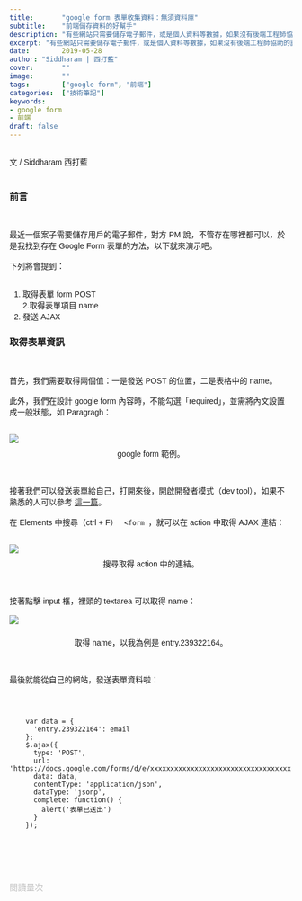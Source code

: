 ```yaml
---
title:       "google form 表單收集資料：無須資料庫"
subtitle:    "前端儲存資料的好幫手"
description: "有些網站只需要儲存電子郵件，或是個人資料等數據，如果沒有後端工程師協助的話，可以存在 google form 表單，也方便 PM 進行管理......"
excerpt: "有些網站只需要儲存電子郵件，或是個人資料等數據，如果沒有後端工程師協助的話，可以存在 google form 表單，也方便 PM 進行管理......"
date:        2019-05-28
author: "Siddharam | 西打藍"
cover:       ""
image:       ""
tags:        ["google form", "前端"]
categories:  ["技術筆記"]
keywords:
- google form
- 前端
draft: false
---
```


<article style="font-family: 'Noto Sans TC', '微軟正黑體', sans-serif; font-weight: 300;">

<br>文 / Siddharam 西打藍<br><br>

<h3 class="article-h1-color">前言</h3><br>


最近一個案子需要儲存用戶的電子郵件，對方 PM 說，不管存在哪裡都可以，於是我找到存在 Google Form 表單的方法，以下就來演示吧。<br><br>
下列將會提到：<br><br>
1. 取得表單 form POST<br>
2.取得表單項目 name<br>
3. 發送 AJAX<br>

<h3 class="article-h1-color">取得表單資訊</h3><br>

首先，我們需要取得兩個值：一是發送 POST 的位置，二是表格中的 name。<br><br>
此外，我們在設計 google form 內容時，不能勾選「required」，並需將內文設置成一般狀態，如 Paragragh：<br><br>

<img style="margin-bottom:8px;" src="https://frontenter.files.wordpress.com/2019/05/google-form-mail-write.png"/>
<div style="text-align:center">google form 範例。</div><br><br>

接著我們可以發送表單給自己，打開來後，開啟開發者模式（dev tool），如果不熟悉的人可以參考 <a href="https://siddharam.com.tw/post/20190519/">這一篇</a>。<br><br>
在 Elements 中搜尋（ctrl + F） <code> &lt;form </code>，就可以在 action 中取得 AJAX 連結：<br><br>

<img style="margin-bottom:8px;" src="https://frontenter.files.wordpress.com/2019/05/google-form-collect.png"/>
<div style="text-align:center">搜尋取得 action 中的連結。</div><br><br>

接著點擊 input 框，裡頭的 textarea 可以取得 name：<br><br>
<img style="margin-bottom:8px;" src="https://frontenter.files.wordpress.com/2019/05/google-form-textarea.png"/>
<div style="text-align:center">取得 name，以我為例是 entry.239322164。</div><br><br>

最後就能從自己的網站，發送表單資料啦：<br><br>
<pre><code>

    var data = {
      'entry.239322164': email
    };
    $.ajax({
      type: 'POST',
      url: 'https://docs.google.com/forms/d/e/xxxxxxxxxxxxxxxxxxxxxxxxxxxxxxxxxxx',
      data: data,
      contentType: 'application/json',
      dataType: 'jsonp',
      complete: function() {
        alert('表單已送出')
      }
    });
</code>
</pre>


<br><br><br>

</article>

<div style="color: #bfbfbf; font-size: 15px;" id="busuanzi_container_page_pv">
  閱讀量<span id="busuanzi_value_page_pv"></span>次
</div>

<script src="../../js/post.js"></script>